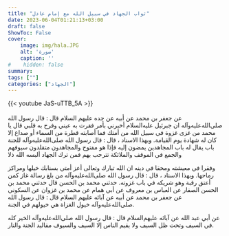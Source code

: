```yaml
---
title: "ثواب الجهاد في سبيل الله مع إمام عادل"
date: 2023-06-04T01:21:13+03:00
draft: false
ShowToc: False
cover:
    image: img/hala.JPG
    alt: 'صورة'
    caption: ''
#    hidden: false
summary: 
tags: [""]
categories: ["الجهاد"]
---
```

{{< youtube JaS-uTTB_5A >}}  
 <br>
عن جعفر بن محمد عن أبيه عن جده عليهم
السلام قال : قال رسول الله صلى‌الله‌عليه‌وآله ان جبرئيل عليه‌السلام أخبرني بأمر فقرت
به عيني وفرح به قلبي قال يا محمد من غزى غزوة في سبيل الله من أمتك
فما أصابته قطرة من السماء أو صداع إلا كان له شهادة يوم القيامة.
وبهذا الاسناد ، قال : قال رسول الله صلى‌الله‌عليه‌وآله للجنة باب يقال له
باب المجاهدين يمضون إليه فإذا هو مفتوح والمجاهدون متقلدون سيوفهم
والجمع في الموقف والملائكة تترحب بهم فمن ترك الجهاد ألبسه الله ذلا
 
وفقرا في معيشته ومحقا في دينه ان الله تبارك وتعالى أعز أمتي بسنابك
خيلها ومراكز رماحها.
وبهذا الاسناد ، قال : قال رسول الله صلى‌الله‌عليه‌وآله من بلغ رسالة غاز
كمن أعتق رقبة وهو شريكه في باب غزوته. حدثني محمد بن الحسن قال
حدثني محمد بن الحسن الصفار عن العباس بن معروف عن أبي همام عن
محمد بن غزوان عن السكوني عن جعفر بن محمد عن أبيه عن آبائه عليهم
السلام قال : قال رسول الله صلى‌الله‌عليه‌وآله خيول الغزاة هي خيولهم في الجنة.

عن أبي عبد الله عن
آبائه عليهم‌السلام قال : قال رسول الله صلى‌الله‌عليه‌وآله الخير كله في السيف وتحت
ظل السيف ولا يقيم الناس إلا السيف والسيوف مقاليد الجنة والنار.


